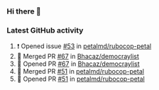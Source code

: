 ### Hi there 👋


### Latest GitHub activity
<!--START_SECTION:activity-->
1. ❗ Opened issue [#53](https://github.com/petalmd/rubocop-petal/issues/53) in [petalmd/rubocop-petal](https://github.com/petalmd/rubocop-petal)
2. 🎉 Merged PR [#67](https://github.com/Bhacaz/democraylist/pull/67) in [Bhacaz/democraylist](https://github.com/Bhacaz/democraylist)
3. 💪 Opened PR [#67](https://github.com/Bhacaz/democraylist/pull/67) in [Bhacaz/democraylist](https://github.com/Bhacaz/democraylist)
4. 🎉 Merged PR [#51](https://github.com/petalmd/rubocop-petal/pull/51) in [petalmd/rubocop-petal](https://github.com/petalmd/rubocop-petal)
5. 💪 Opened PR [#51](https://github.com/petalmd/rubocop-petal/pull/51) in [petalmd/rubocop-petal](https://github.com/petalmd/rubocop-petal)
<!--END_SECTION:activity-->

<!--
**Bhacaz/bhacaz** is a ✨ _special_ ✨ repository because its `README.md` (this file) appears on your GitHub profile.

Here are some ideas to get you started:

- 🔭 I’m currently working on ...
- 🌱 I’m currently learning ...
- 👯 I’m looking to collaborate on ...
- 🤔 I’m looking for help with ...
- 💬 Ask me about ...
- 📫 How to reach me: ...
- 😄 Pronouns: ...
- ⚡ Fun fact: ...
-->
